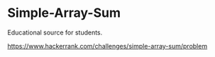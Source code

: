 # Simple-Array-Sum
Educational source for students.

https://www.hackerrank.com/challenges/simple-array-sum/problem
